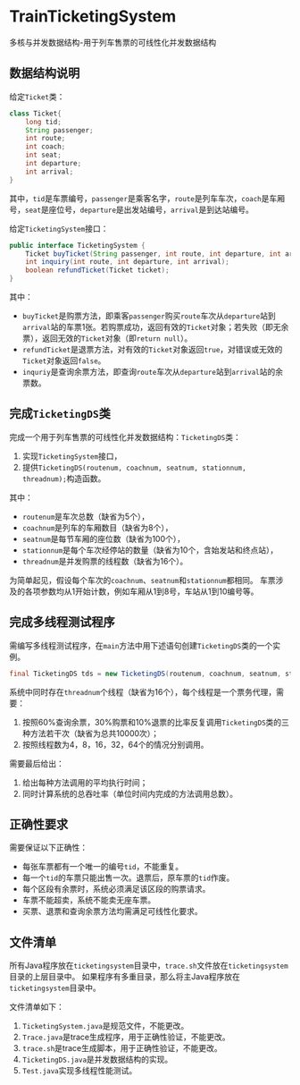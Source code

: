 # TrainTicketingSystem

多核与并发数据结构-用于列车售票的可线性化并发数据结构

## 数据结构说明

给定`Ticket`类：

```java
class Ticket{
    long tid;
    String passenger;
    int route;
    int coach;
    int seat;
    int departure;
    int arrival;
}
```

其中，`tid`是车票编号，`passenger`是乘客名字，`route`是列车车次，`coach`是车厢号，`seat`是座位号，`departure`是出发站编号，`arrival`是到达站编号。

给定`TicketingSystem`接口：

```java
public interface TicketingSystem {
    Ticket buyTicket(String passenger, int route, int departure, int arrival);
    int inquiry(int route, int departure, int arrival);
    boolean refundTicket(Ticket ticket);
}
```

其中：

- `buyTicket`是购票方法，即乘客`passenger`购买`route`车次从`departure`站到`arrival`站的车票1张。若购票成功，返回有效的`Ticket`对象；若失败（即无余票），返回无效的`Ticket`对象（即`return null`）。
- `refundTicket`是退票方法，对有效的`Ticket`对象返回`true`，对错误或无效的`Ticket`对象返回`false`。
- `inquriy`是查询余票方法，即查询`route`车次从`departure`站到`arrival`站的余票数。

## 完成`TicketingDS`类

完成一个用于列车售票的可线性化并发数据结构：`TicketingDS`类：

1. 实现`TicketingSystem`接口，
2. 提供`TicketingDS(routenum, coachnum, seatnum, stationnum, threadnum);`构造函数。

其中：

- `routenum`是车次总数（缺省为5个），
- `coachnum`是列车的车厢数目（缺省为8个），
- `seatnum`是每节车厢的座位数（缺省为100个），
- `stationnum`是每个车次经停站的数量（缺省为10个，含始发站和终点站），
- `threadnum`是并发购票的线程数（缺省为16个）。

为简单起见，假设每个车次的`coachnum`、`seatnum`和`stationnum`都相同。
车票涉及的各项参数均从1开始计数，例如车厢从1到8号，车站从1到10编号等。

## 完成多线程测试程序

需编写多线程测试程序，在`main`方法中用下述语句创建`TicketingDS`类的一个实例。

```java
final TicketingDS tds = new TicketingDS(routenum, coachnum, seatnum, stationnum, threadnum);
```

系统中同时存在`threadnum`个线程（缺省为16个），每个线程是一个票务代理，需要：

1. 按照60%查询余票，30%购票和10%退票的比率反复调用`TicketingDS`类的三种方法若干次（缺省为总共10000次）；
2. 按照线程数为4，8，16，32，64个的情况分别调用。

需要最后给出：

1. 给出每种方法调用的平均执行时间；
2. 同时计算系统的总吞吐率（单位时间内完成的方法调用总数）。

## 正确性要求

需要保证以下正确性：

- 每张车票都有一个唯一的编号`tid`，不能重复。
- 每一个`tid`的车票只能出售一次。退票后，原车票的`tid`作废。
- 每个区段有余票时，系统必须满足该区段的购票请求。
- 车票不能超卖，系统不能卖无座车票。
- 买票、退票和查询余票方法均需满足可线性化要求。

## 文件清单

所有Java程序放在`ticketingsystem`目录中，`trace.sh`文件放在`ticketingsystem`目录的上层目录中。
如果程序有多重目录，那么将主Java程序放在`ticketingsystem`目录中。

文件清单如下：

1. `TicketingSystem.java`是规范文件，不能更改。
2. `Trace.java`是trace生成程序，用于正确性验证，不能更改。
3. `trace.sh`是trace生成脚本，用于正确性验证，不能更改。
4. `TicketingDS.java`是并发数据结构的实现。
5. `Test.java`实现多线程性能测试。
